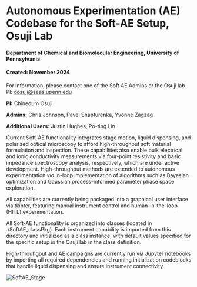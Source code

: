 <b> <h1> Autonomous Experimentation (AE) Codebase for the Soft-AE Setup, Osuji Lab </h1> </b>
<h4> Department of Chemical and Biomolecular Engineering, University of Pennsylvania </h4>
<h4> Created: November 2024 </h4>

For information, please contact one of the Soft AE Admins or the Osuji lab PI: cosuji@seas.upenn.edu

<b>PI:</b> Chinedum Osuji 

**Admins:** Chris Johnson, Pavel Shapturenka, Yvonne Zagzag

**Additional Users:** Justin Hughes, Po-ting Lin

Current Soft-AE functionality integrates stage motion, liquid dispensing, and polarized optical microscopy to afford high-throughput soft material formulation and inspection. These capabilities also enable bulk electrical and ionic conductivity measurements via four-point resistivity and basic impedance spectroscopy analysis, respectively, which are under active development. High-throughput methods are extended to autonomous experimentation *via* in-loop implementation of algorithms such as Bayesian optimization and Gaussian process-informed parameter phase space exploration.

All capabilities are currently being packaged into a graphical user interface via tkinter, featuring manual instrument control and human-in-the-loop (HITL) experimentation. 

All Soft-AE functionality is organized into classes (located in ./SoftAE_classPkg). Each instrument capability is imported from this directory and initialized as a class instance, with default values specified for the specific setup in the Osuji lab in the class definition.

High-throuhgput and AE campaigns are currently run via Jupyter notebooks by importing all required dependencies and running initialization codeblocks that handle liquid dispensing and ensure instrument connectivity.

![SoftAE_Stage](https://github.com/user-attachments/assets/a399800e-c51a-4440-82a7-eb72cccfdd47)
